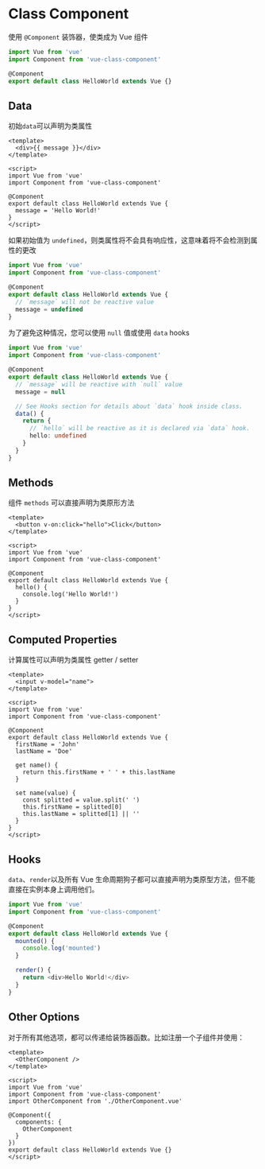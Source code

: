 # Class Component

使用 `@Component` 装饰器，使类成为 Vue 组件

```ts
import Vue from 'vue'
import Component from 'vue-class-component'

@Component
export default class HelloWorld extends Vue {}
```

## Data

初始`data`可以声明为类属性
```vue
<template>
  <div>{{ message }}</div>
</template>

<script>
import Vue from 'vue'
import Component from 'vue-class-component'

@Component
export default class HelloWorld extends Vue {
  message = 'Hello World!'
}
</script>
```

如果初始值为 `undefined`，则类属性将不会具有响应性，这意味着将不会检测到属性的更改
```ts
import Vue from 'vue'
import Component from 'vue-class-component'

@Component
export default class HelloWorld extends Vue {
  // `message` will not be reactive value
  message = undefined
}
```
为了避免这种情况，您可以使用 `null` 值或使用 `data` hooks
```ts
import Vue from 'vue'
import Component from 'vue-class-component'

@Component
export default class HelloWorld extends Vue {
  // `message` will be reactive with `null` value
  message = null

  // See Hooks section for details about `data` hook inside class.
  data() {
    return {
      // `hello` will be reactive as it is declared via `data` hook.
      hello: undefined
    }
  }
}
```

## Methods

组件 `methods` 可以直接声明为类原形方法

```vue
<template>
  <button v-on:click="hello">Click</button>
</template>

<script>
import Vue from 'vue'
import Component from 'vue-class-component'

@Component
export default class HelloWorld extends Vue {
  hello() {
    console.log('Hello World!')
  }
}
</script>
```

## Computed Properties
计算属性可以声明为类属性 getter / setter

```vue
<template>
  <input v-model="name">
</template>

<script>
import Vue from 'vue'
import Component from 'vue-class-component'

@Component
export default class HelloWorld extends Vue {
  firstName = 'John'
  lastName = 'Doe'

  get name() {
    return this.firstName + ' ' + this.lastName
  }

  set name(value) {
    const splitted = value.split(' ')
    this.firstName = splitted[0]
    this.lastName = splitted[1] || ''
  }
}
</script>
```

## Hooks
`data`、`render`以及所有 Vue 生命周期狗子都可以直接声明为类原型方法，但不能直接在实例本身上调用他们。
```ts
import Vue from 'vue'
import Component from 'vue-class-component'

@Component
export default class HelloWorld extends Vue {
  mounted() {
    console.log('mounted')
  }

  render() {
    return <div>Hello World!</div>
  }
}
```

## Other Options

对于所有其他选项，都可以传递给装饰器函数。比如注册一个子组件并使用：
```vue
<template>
  <OtherComponent />
</template>

<script>
import Vue from 'vue'
import Component from 'vue-class-component'
import OtherComponent from './OtherComponent.vue'

@Component({
  components: {
    OtherComponent
  }
})
export default class HelloWorld extends Vue {}
</script>
```